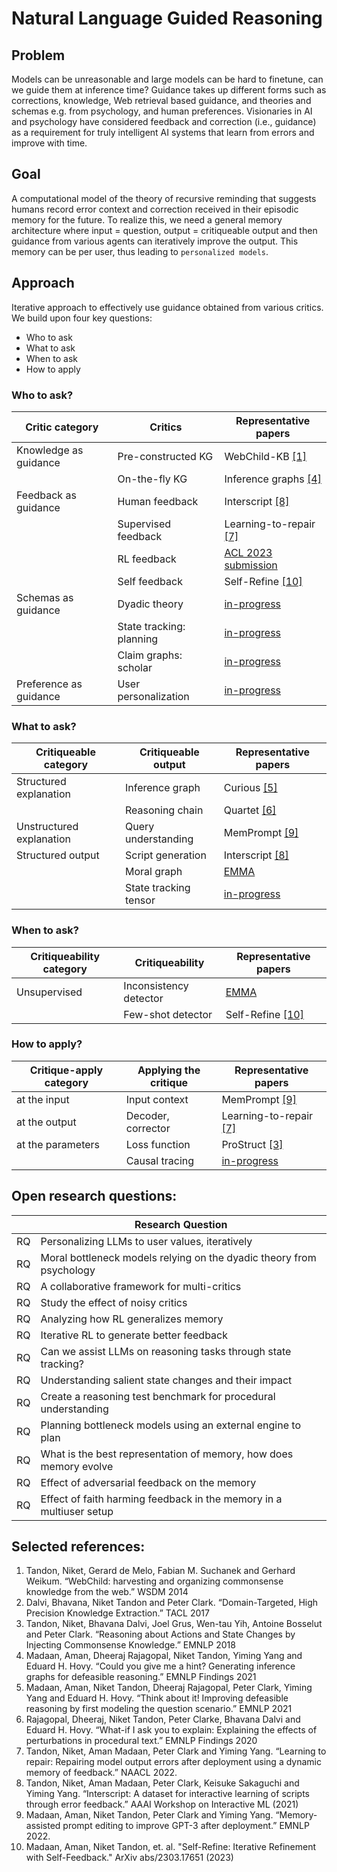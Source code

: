 # Natural Language Guided Reasoning

## Problem
Models can be unreasonable and large models can be hard to finetune, can we guide them at inference time? Guidance takes up different forms such as corrections, knowledge, Web retrieval based guidance, and theories and schemas e.g. from psychology, and human preferences. Visionaries in AI and psychology have considered feedback and correction (i.e., guidance) as a requirement for truly intelligent AI systems that learn from errors and improve with time.

## Goal
A computational model of the theory of recursive reminding that suggests humans record error context and correction received in their episodic memory for the future. To realize this, we need a general memory architecture where input = question, output = critiqueable output and then guidance from various agents can iteratively improve the output. This memory can be per user, thus leading to `personalized models`.

## Approach
Iterative approach to effectively use guidance obtained from various critics. We build upon four key questions:
- Who to ask
- What to ask
- When to ask
- How to apply


### Who to ask?
|Critic category        | Critics                 | Representative papers     |
|---                    |---                      |---                        |
|Knowledge as guidance  |Pre-constructed KG       | WebChild-KB [[1]](https://www.mpi-inf.mpg.de/departments/databases-and-information-systems/research/yago-naga/commonsense/webchild)       |
|                       |On-the-fly KG            | Inference graphs [[4]](https://aclanthology.org/2021.findings-acl.456.pdf)  |
|Feedback as guidance   |Human feedback           | Interscript [[8]](https://www.semanticscholar.org/paper/Interscript%3A-A-dataset-for-interactive-learning-of-Tandon-Madaan/07d5bba7d2bc511c88eb143a926d3c297298ad15) |
|                       |Supervised feedback      | Learning-to-repair [[7]](https://aclanthology.org/2022.findings-naacl.26/)|
|                       |RL feedback              | [ACL 2023 submission](https://niket.tandon.info)   |
|                       |Self feedback            | Self-Refine [[10]](https://selfrefine.info/)      |
|Schemas as guidance    |Dyadic theory            | [in-progress](https://github.com/allenai/emma/tree/dev)           |
|                       |State tracking: planning | [in-progress](https://github.com/allenai/openpi_v2)           |
|                       |Claim graphs: scholar    | [in-progress](https://github.com/nikett/claimgraph)           |
|Preference as guidance |User personalization     | [in-progress](https://niket.tandon.info)           |



### What to ask?
|Critiqueable category    | Critiqueable output     | Representative papers  |
|---                      |---                      |---                     |
|Structured explanation   | Inference graph         | Curious [[5]](https://aclanthology.org/2021.emnlp-main.508/)  |
|                         | Reasoning chain         | Quartet [[6]](https://aclanthology.org/2020.findings-emnlp.300.pdf)       |
|Unstructured explanation | Query understanding     | MemPrompt [[9]](https://memprompt.com) | 
|Structured output        | Script generation       | Interscript [[8]](https://www.semanticscholar.org/paper/Interscript%3A-A-dataset-for-interactive-learning-of-Tandon-Madaan/07d5bba7d2bc511c88eb143a926d3c297298ad15) |
|                         | Moral graph             | [EMMA](https://github.com/nikett/emma) |
|                         | State tracking tensor   | [in-progress](https://github.com/allenai/openpi_v2)         |



### When to ask?
|Critiqueability category | Critiqueability       | Representative papers |
|---                      |---                    |---                    |
|Unsupervised             | Inconsistency detector| [EMMA](https://github.com/nikett/emma)| 
|                         | Few-shot detector     | Self-Refine [[10]](https://selfrefine.info/) |



### How to apply?
|Critique-apply category | Applying the critique | Representative papers  |
|---                     |---                    |---                     |
|at the input            | Input context         | MemPrompt [[9]](https://memprompt.com) | 
|at the output           | Decoder, corrector    | Learning-to-repair [[7]](https://aclanthology.org/2022.findings-naacl.26/) |
|at the parameters       | Loss function         | ProStruct [[3]](https://aclanthology.org/D18-1006.pdf) |
|                        | Causal tracing        | [in-progress](https://niket.tandon.info) |



## Open research questions:
|  | Research Question |
|---|---|
|RQ| Personalizing LLMs to user values, iteratively | 
|RQ| Moral bottleneck models relying on the dyadic theory from psychology |
|RQ| A collaborative framework for multi-critics |
|RQ| Study the effect of noisy critics | 
|RQ| Analyzing how RL generalizes memory | 
|RQ| Iterative RL to generate better feedback | 
|RQ| Can we assist LLMs on reasoning tasks through state tracking? |
|RQ| Understanding salient state changes and their impact|
|RQ| Create a reasoning test benchmark for procedural understanding |
|RQ| Planning bottleneck models using an external engine to plan |
|RQ| What is the best representation of memory, how does memory evolve |
|RQ| Effect of adversarial feedback on the memory |
|RQ| Effect of faith harming feedback in the memory in a multiuser setup |



## Selected references:
1. Tandon, Niket, Gerard de Melo, Fabian M. Suchanek and Gerhard Weikum. “WebChild: harvesting and organizing commonsense knowledge from the web.” WSDM 2014
2. Dalvi, Bhavana, Niket Tandon and Peter Clark. “Domain-Targeted, High Precision Knowledge Extraction.” TACL 2017
3. Tandon, Niket, Bhavana Dalvi, Joel Grus, Wen-tau Yih, Antoine Bosselut and Peter Clark. “Reasoning about Actions and State Changes by Injecting Commonsense Knowledge.” EMNLP 2018
4. Madaan, Aman, Dheeraj Rajagopal, Niket Tandon, Yiming Yang and Eduard H. Hovy. “Could you give me a hint? Generating inference graphs for defeasible reasoning.” EMNLP Findings 2021
5. Madaan, Aman, Niket Tandon, Dheeraj Rajagopal, Peter Clark, Yiming Yang and Eduard H. Hovy. “Think about it! Improving defeasible reasoning by first modeling the question scenario.” EMNLP 2021
6. Rajagopal, Dheeraj, Niket Tandon, Peter Clarke, Bhavana Dalvi and Eduard H. Hovy. “What-if I ask you to explain: Explaining the effects of perturbations in procedural text.” EMNLP Findings 2020
7. Tandon, Niket, Aman Madaan, Peter Clark and Yiming Yang. “Learning to repair: Repairing model output errors after deployment using a dynamic memory of feedback.” NAACL 2022.
8. Tandon, Niket, Aman Madaan, Peter Clark, Keisuke Sakaguchi and Yiming Yang. “Interscript: A dataset for interactive learning of scripts through error feedback.” AAAI Workshop on Interactive ML (2021)
9. Madaan, Aman, Niket Tandon, Peter Clark and Yiming Yang. “Memory-assisted prompt editing to improve GPT-3 after deployment.” EMNLP 2022.
10. Madaan, Aman, Niket Tandon, et. al. "Self-Refine: Iterative Refinement with Self-Feedback." ArXiv abs/2303.17651 (2023)


